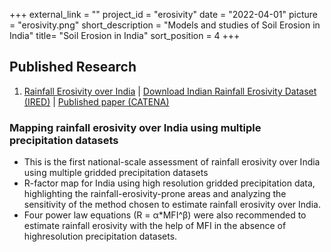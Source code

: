 +++
external_link = ""
project_id = "erosivity"
date = "2022-04-01"
picture = "erosivity.png"
short_description = "Models and studies of Soil Erosion in India"
title= "Soil Erosion in India"
sort_position = 4
+++

## Published Research
1. [Rainfall Erosivity over India](#erosivity-india) | [Download Indian Rainfall Erosivity Dataset (IRED)](https://zenodo.org/record/6470233) | [Published paper (CATENA)](https://doi.org/10.1016/j.catena.2022.106256)

### Mapping rainfall erosivity over India using multiple precipitation datasets <a name="erosivity-india"></a>

- This is the first national-scale assessment of rainfall erosivity over India using multiple gridded precipitation datasets
- R-factor map for India using high resolution gridded precipitation data, highlighting the rainfall-erosivity-prone areas and analyzing the sensitivity of the method chosen to estimate rainfall erosivity over India.
- Four power law equations (R = α*MFI^β) were also recommended to estimate rainfall erosivity with the help of MFI in the absence of highresolution precipitation datasets.

